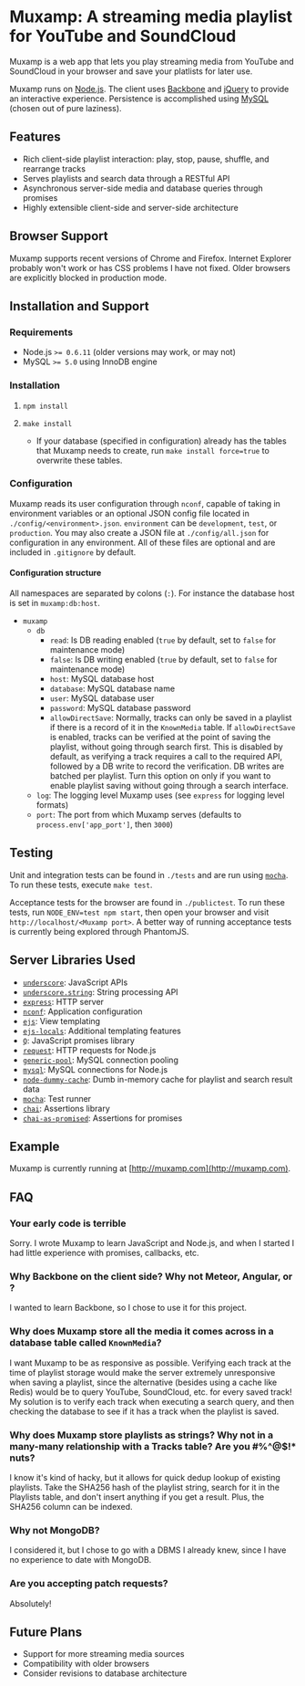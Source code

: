 # Muxamp: A streaming media playlist for YouTube and SoundCloud

Muxamp is a web app that lets you play streaming media from YouTube and SoundCloud in your browser and save your platlists for later use.

Muxamp runs on [Node.js](https://github.com/joyent/node). The client uses [Backbone](https://github.com/documentcloud/backbone) and [jQuery](https://github.com/jquery/jquery) to provide an interactive experience. Persistence is accomplished using [MySQL](http://www.mysql.com/) (chosen out of pure laziness).

## Features

 * Rich client-side playlist interaction: play, stop, pause, shuffle, and rearrange tracks
 * Serves playlists and search data through a RESTful API
 * Asynchronous server-side media and database queries through promises
 * Highly extensible client-side and server-side architecture

## Browser Support

Muxamp supports recent versions of Chrome and Firefox. Internet Explorer probably won't work or has CSS problems I have not fixed. Older browsers are explicitly blocked in production mode.

## Installation and Support

### Requirements

 * Node.js `>= 0.6.11` (older versions may work, or may not)
 * MySQL `>= 5.0` using InnoDB engine

### Installation

 1. `npm install`

 2. `make install`
    * If your database (specified in configuration) already has the tables that Muxamp needs to create, run `make install force=true` to overwrite these tables.

### Configuration

Muxamp reads its user configuration through `nconf`, capable of taking in environment variables or an optional JSON config file located in `./config/<environment>.json`. `environment` can be `development`, `test`, or `production`. You may also create a JSON file at `./config/all.json` for configuration in any environment. All of these files are optional and are included in `.gitignore` by default.

#### Configuration structure

All namespaces are separated by colons (`:`). For instance the database host is set in `muxamp:db:host`.

 * `muxamp`
    * `db`
        * `read`: Is DB reading enabled (`true` by default, set to `false` for maintenance mode)
        * `false`: Is DB writing enabled (`true` by default, set to `false` for maintenance mode)
        * `host`: MySQL database host
        * `database`: MySQL database name
        * `user`: MySQL database user
        * `password`: MySQL database password
        * `allowDirectSave`: Normally, tracks can only be saved in a playlist if there is a record of it in the `KnownMedia` table. If `allowDirectSave` is enabled, tracks can be verified at the point of saving the playlist, without going through search first. This is disabled by default, as verifying a track requires a call to the required API, followed by a DB write to record the verification. DB writes are batched per playlist. Turn this option on only if you want to enable playlist saving without going through a search interface.
    * `log`: The logging level Muxamp uses (see `express` for logging level formats)
    * `port`: The port from which Muxamp serves (defaults to `process.env['app_port']`, then `3000`)

## Testing

Unit and integration tests can be found in `./tests` and are run using [`mocha`](https://github.com/visionmedia/mocha). To run these tests, execute `make test`.

Acceptance tests for the browser are found in `./publictest`. To run these tests, run `NODE_ENV=test npm start`, then open your browser and visit `http://localhost/<Muxamp port>`. A better way of running acceptance tests is currently being explored through PhantomJS.

## Server Libraries Used

* [`underscore`](https://github.com/documentcloud/underscore): JavaScript APIs
* [`underscore.string`](https://github.com/epeli/underscore.string): String processing API
* [`express`](https://github.com/visionmedia/express): HTTP server
* [`nconf`](https://github.com/flatiron/nconf): Application configuration
* [`ejs`](https://github.com/visionmedia/ejs): View templating
* [`ejs-locals`](https://github.com/RandomEtc/ejs-locals): Additional templating features
* [`Q`](https://github.com/kriskowal/q): JavaScript promises library
* [`request`](https://github.com/mikeal/request): HTTP requests for Node.js
* [`generic-pool`](https://github.com/coopernurse/node-pool): MySQL connection pooling
* [`mysql`](https://github.com/felixge/node-mysql): MySQL connections for Node.js
* [`node-dummy-cache`](https://github.com/pescuma/node-dummy-cache): Dumb in-memory cache for playlist and search result data
* [`mocha`](https://github.com/visionmedia/mocha): Test runner
* [`chai`](https://github.com/chaijs/chai): Assertions library
* [`chai-as-promised`](https://github.com/domenic/chai-as-promised): Assertions for promises

## Example

Muxamp is currently running at [http://muxamp.com](http://muxamp.com).

## FAQ

### Your early code is terrible

Sorry. I wrote Muxamp to learn JavaScript and Node.js, and when I started I had little experience with promises, callbacks, etc.

### Why Backbone on the client side? Why not Meteor, Angular, or *<insert real-time JavaScript library here>*?

I wanted to learn Backbone, so I chose to use it for this project.

### Why does Muxamp store all the media it comes across in a database table called `KnownMedia`?

I want Muxamp to be as responsive as possible. Verifying each track at the time of playlist storage would make the server extremely unresponsive when saving a playlist, since the alternative (besides using a cache like Redis) would be to query YouTube, SoundCloud, etc. for every saved track! My solution is to verify each track when executing a search query, and then checking the database to see if it has a track when the playlist is saved.

### Why does Muxamp store playlists as strings? Why not in a many-many relationship with a Tracks table? Are you #%^@$!* nuts?

I know it's kind of hacky, but it allows for quick dedup lookup of existing playlists. Take the SHA256 hash of the playlist string, search for it in the Playlists table, and don't insert anything if you get a result. Plus, the SHA256 column can be indexed.

### Why not MongoDB?

I considered it, but I chose to go with a DBMS I already knew, since I have no experience to date with MongoDB.

### Are you accepting patch requests?

Absolutely!

## Future Plans

 * Support for more streaming media sources
 * Compatibility with older browsers
 * Consider revisions to database architecture